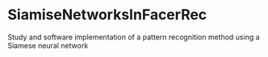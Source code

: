 # SiamiseNetworksInFacerRec
Study and software implementation of a pattern recognition method using a Siamese neural network
